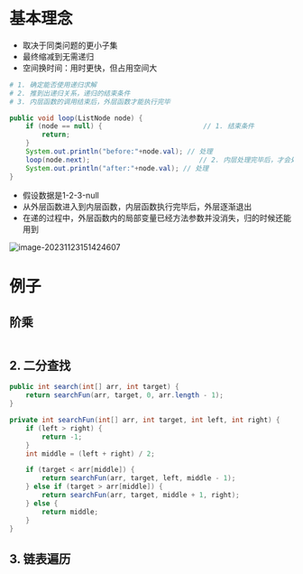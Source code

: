 # 基本理念

- 取决于同类问题的更小子集
- 最终缩减到无需递归
- 空间换时间：用时更快，但占用空间大

```bash
# 1. 确定能否使用递归求解
# 2. 推到出递归关系，递归的结束条件
# 3. 内层函数的调用结束后，外层函数才能执行完毕
```

```java
public void loop(ListNode node) {
    if (node == null) {                         // 1. 结束条件
        return;
    }
    System.out.println("before:"+node.val); // 处理
    loop(node.next);                           // 2. 内层处理完毕后，才会处理外层
    System.out.println("after:"+node.val); // 处理
}
```

- 假设数据是1-2-3-null
- 从外层函数进入到内层函数，内层函数执行完毕后，外层逐渐退出
- 在递的过程中，外层函数内的局部变量已经方法参数并没消失，归的时候还能用到

![image-20231123151424607](https://erick-typora-image.oss-cn-shanghai.aliyuncs.com/img/image-20231123151424607.png)

# 例子

## 阶乘

```java

```

## 2. 二分查找

```java
public int search(int[] arr, int target) {
    return searchFun(arr, target, 0, arr.length - 1);
}

private int searchFun(int[] arr, int target, int left, int right) {
    if (left > right) {
        return -1;
    }
    int middle = (left + right) / 2;

    if (target < arr[middle]) {
        return searchFun(arr, target, left, middle - 1);
    } else if (target > arr[middle]) {
        return searchFun(arr, target, middle + 1, right);
    } else {
        return middle;
    }
}
```

## 3. 链表遍历

 